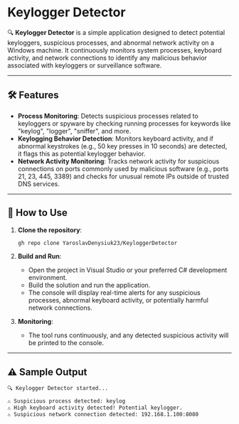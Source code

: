 # Keylogger Detector

🔍 **Keylogger Detector** is a simple application designed to detect potential keyloggers, suspicious processes, and abnormal network activity on a Windows machine. It continuously monitors system processes, keyboard activity, and network connections to identify any malicious behavior associated with keyloggers or surveillance software.

---

## 🛠️ Features

- **Process Monitoring**: Detects suspicious processes related to keyloggers or spyware by checking running processes for keywords like "keylog", "logger", "sniffer", and more.
- **Keylogging Behavior Detection**: Monitors keyboard activity, and if abnormal keystrokes (e.g., 50 key presses in 10 seconds) are detected, it flags this as potential keylogger behavior.
- **Network Activity Monitoring**: Tracks network activity for suspicious connections on ports commonly used by malicious software (e.g., ports 21, 23, 445, 3389) and checks for unusual remote IPs outside of trusted DNS services.

---

## 🚀 How to Use

1. **Clone the repository**:
    ```bash
    gh repo clone YaroslavDenysiuk23/KeyloggerDetector
    ```

2. **Build and Run**:
    - Open the project in Visual Studio or your preferred C# development environment.
    - Build the solution and run the application.
    - The console will display real-time alerts for any suspicious processes, abnormal keyboard activity, or potentially harmful network connections.

3. **Monitoring**:
    - The tool runs continuously, and any detected suspicious activity will be printed to the console.

---

## ⚠️ Sample Output

```bash
🔍 Keylogger Detector started...

⚠ Suspicious process detected: keylog
⚠ High keyboard activity detected! Potential keylogger.
⚠ Suspicious network connection detected: 192.168.1.100:8080
